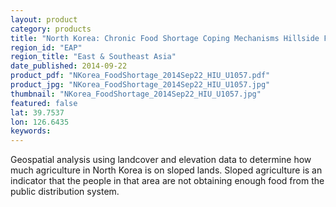```yaml
---
layout: product
category: products
title: "North Korea: Chronic Food Shortage Coping Mechanisms Hillside Farming"
region_id: "EAP"
region_title: "East & Southeast Asia"
date_published: 2014-09-22
product_pdf: "NKorea_FoodShortage_2014Sep22_HIU_U1057.pdf"
product_jpg: "NKorea_FoodShortage_2014Sep22_HIU_U1057.jpg"
thumbnail: "NKorea_FoodShortage_2014Sep22_HIU_U1057.jpg"
featured: false
lat: 39.7537
lon: 126.6435
keywords:
---
```

Geospatial analysis using landcover and elevation data to determine how much agriculture in North Korea is on sloped lands. Sloped agriculture is an indicator that the people in that area are not obtaining enough food from the public distribution system.

